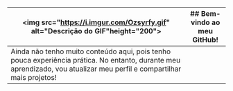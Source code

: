 | <img src="https://i.imgur.com/Ozsyrfy.gif" alt="Descrição do GIF"height="200"> | ## Bem-vindo ao meu GitHub! |
| ------------------------------------------ | --------------------------- |
| Ainda não tenho muito conteúdo aqui, pois tenho pouca experiência prática. No entanto, durante meu aprendizado, vou atualizar meu perfil e compartilhar mais projetos! |
